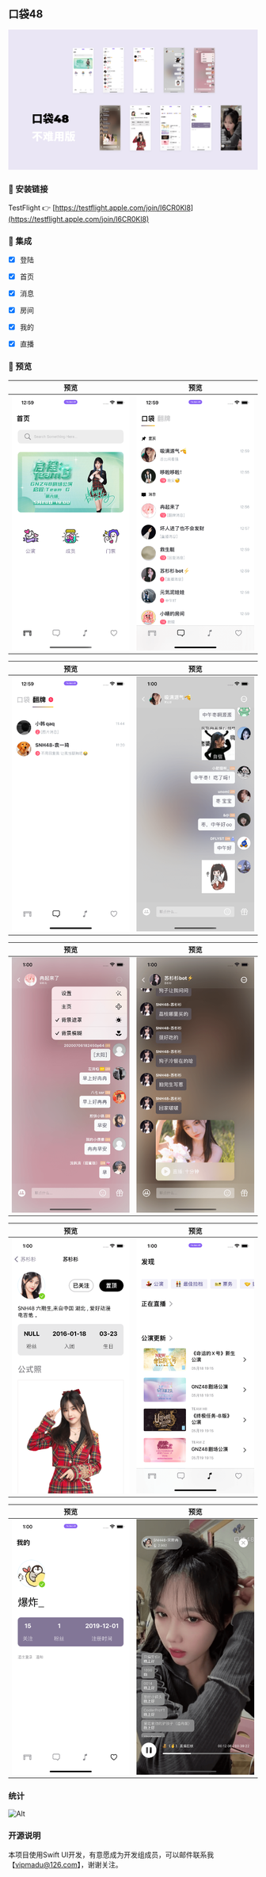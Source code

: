 ## 口袋48


<img src="https://raw.githubusercontent.com/zhazhahan/pocket/main/version3/all.png">

### 🔗 安装链接
TestFlight 👉  [https://testflight.apple.com/join/I6CR0Kl8](https://testflight.apple.com/join/I6CR0Kl8)


### 🧰 集成
- [x] 登陆
- [x] 首页
- [x] 消息
- [x] 房间
- [x] 我的
- [x] 直播




### 👀 预览

预览             |  预览
:-------------------------:|:-------------------------:
<img src="https://raw.githubusercontent.com/zhazhahan/pocket/main/version3/1.png" width="340"> | <img src="https://raw.githubusercontent.com/zhazhahan/pocket/main/version3/2.png" width="340">

预览             |  预览
:-------------------------:|:-------------------------:
<img src="https://raw.githubusercontent.com/zhazhahan/pocket/main/version3/3.png" width="340"> | <img src="https://raw.githubusercontent.com/zhazhahan/pocket/main/version3/4.png" width="340">


预览             |  预览
:-------------------------:|:-------------------------:
<img src="https://raw.githubusercontent.com/zhazhahan/pocket/main/version3/5.png" width="340">  | <img src="https://raw.githubusercontent.com/zhazhahan/pocket/main/version3/6.png" width="340">


预览             |  预览
:-------------------------:|:-------------------------:
<img src="https://raw.githubusercontent.com/zhazhahan/pocket/main/version3/7.png" width="340">  | <img src="https://raw.githubusercontent.com/zhazhahan/pocket/main/version3/8.png" width="340">


预览             |  预览
:-------------------------:|:-------------------------:
<img src="https://raw.githubusercontent.com/zhazhahan/pocket/main/version3/9.png" width="340"> | <img src="https://raw.githubusercontent.com/zhazhahan/pocket/main/version3/10.png" width="340">



### 统计

![Alt](https://repobeats.axiom.co/api/embed/d39ee9bc6a91cdd83680108e4bf7dc9826150a87.svg "Repobeats analytics image")



### 开源说明
本项目使用Swift UI开发，有意愿成为开发组成员，可以邮件联系我【vipmadu@126.com】，谢谢关注。
